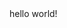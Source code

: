 <!DOCTYPE html>

  <Title> <strong> TEST </strong> </Title>
  
  <html>
    <body>
      hello world!
    </body>
  </html>
